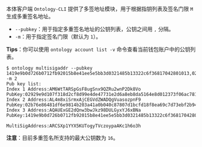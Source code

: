 
本体客户端 `Ontology-CLI` 提供了多签地址模块，用于根据指钥列表及签名门限 `M` 生成多重签名地址。

- `--pubkey`：用于指定多重签名地址的公钥列表，公钥之间用 `,` 分隔。
- `-m`：用于指定签名门限（默认为 `1`）。

**Tips**：你可以使用 `ontology account list -v` 命令查看当前钱包账户中的公钥列表。

```shell
$ ontology multisigaddr --pubkey 1419e9b0d726b0712fb92015b8e41ee5e5bb3d0321485b13322c6f36817042801013,02b76e86481df6e9814b203a41a0b040c87807d1bcfd18f8ea69c7d73ebf2b944a,02929e9d107f318d2cf8d99e4de47731e2d6a8eb8da5164e8d012373f06ac78157 -m 2
Pub key list:
Index 1 Address:AM6WtTARSpGsF8ugSnx9QZRu2wnP2Dk8Vo PubKey:02929e9d107f318d2cf8d99e4de47731e2d6a8eb8da5164e8d012373f06ac78157
Index 2 Address:AL4m8xiSrmxAjCEGVdZWADQgVuasozpnF9 PubKey:02b76e86481df6e9814b203a41a0b040c87807d1bcfd18f8ea69c7d73ebf2b944a
Index 3 Address:AQAUExGE2dQnw3bwJkz98DULGyxYJ6xBNa PubKey:1419e9b0d726b0712fb92015b8e41ee5e5bb3d0321485b13322c6f36817042801013

MultiSigAddress:ARCSXp1YYX5KUTogyTVczoypaAKc1h6o3h
```

**注意**：目前多重签名所支持的最大公钥数为 `16`。

